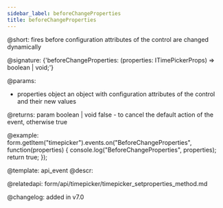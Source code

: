 ```yaml
---
sidebar_label: beforeChangeProperties
title: beforeChangeProperties
---          
```


@short: fires before configuration attributes of the control are changed dynamically

@signature: {'beforeChangeProperties: (properties: ITimePickerProps) => boolean | void;'}

@params:
- properties     object      an object with configuration attributes of the control and their new values

@returns:
param   boolean | void     false - to cancel the default action of the event, otherwise true

@example:
form.getItem("timepicker").events.on("BeforeChangeProperties", function(properties) {
    console.log("BeforeChangeProperties", properties);
    return true;
});

@template: api_event
@descr:

@relatedapi: form/api/timepicker/timepicker_setproperties_method.md

@changelog: added in v7.0

